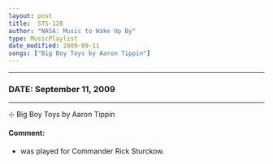 ```yaml
---
layout: post
title:  STS-128
author: "NASA: Music to Wake Up By"
type: MusicPlaylist
date_modified: 2009-09-11
songs: ["Big Boy Toys by Aaron Tippin"]
---
```


----
### DATE: September 11, 2009
----
⊹ Big Boy Toys by Aaron Tippin

#### Comment:
* was played for Commander Rick Sturckow.



<br/>
<center>
	<a target="_blank"
	   href="https://twitter.com/intent/tweet?hashtags=Space,NASA,Playlist,NASAWakeupCalls,SpaceProgram&text={{ page.author}}, '{{ page.songs.first }}' {{ page.title }}, {{ page.date | date: '%B %d, %Y' }}. {{ site.url }}{{ page.url }}&via=nasawakeupcalls"><i class="fab fa-twitter" alt="Tweet this page" style="font-size: 1.3em;"></i></a>
	&nbsp; 	<i class="fas fa-user-astronaut" style="font-size: 1.5em;"></i> &nbsp;
    <a type="amzn" search="'Big Boy Toys by Aaron Tippin'" category="popular music">
    <i class="fab fa-amazon" style="font-size: 1.3em;"></i></a>
</center>
